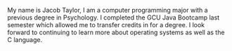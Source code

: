 My name is Jacob Taylor, I am a computer programming major with a previous degree in Psychology. I completed the GCU Java Bootcamp last semester which allowed me to transfer credits in for a degree. I look forward to continuing to learn more about operating systems as well as the C language. 

